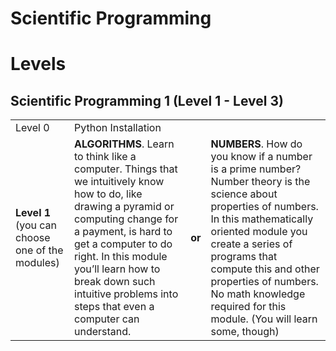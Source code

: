 # Scientific Programming



# Levels

## Scientific Programming 1 (Level 1 - Level 3)


<table>
  <tr>
    <td> Level 0 </td><td colspan="3"> Python Installation </td>
  </tr><tr>
    <td>
      <b>Level 1</b> (you can choose one of the modules)
    </td><td>
      <b>ALGORITHMS</b>. Learn to think like a computer. Things that we intuitively know how to do, like drawing a pyramid or computing change for a payment, is hard to get a computer to do right. In this module you’ll learn how to break down such intuitive problems into steps that even a computer can understand.
    </td><td>
      <b>or</b>
    </td><td>
      <b>NUMBERS</b>. How do you know if a number is a prime number? Number theory is the science about properties of numbers. In this mathematically oriented module you create a series of programs that compute this and other properties of numbers. No math knowledge required for this module. (You will learn some, though)
    </td>
  </tr>
</table>
